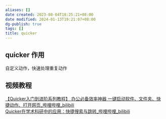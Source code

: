 ```yaml
---
aliases: []
date created: 2023-08-04T18:25:21+08:00
date modified: 2024-01-13T19:21:07+08:00
dg-publish: true
tags: []
title: quicker
---
```


## quicker 作用
自定义动作，快速处理重复动作
## 视频教程
[【Quicker入门到进阶系列教程】 办公必备效率神器 一键启动软件、文件夹、快捷动作、打开网页\_哔哩哔哩\_bilibili](https://www.bilibili.com/video/BV1Tf4y1F7Q9/?spm_id_from=333.788.recommend_more_video.-1&vd_source=20cb3e7c6ad3d64f0eb2d763ff005080)  
[Quicker在学术科研中的应用：快捷搜索与跳转\_哔哩哔哩\_bilibili](https://www.bilibili.com/video/BV1hu411G7wv/?spm_id_from=333.337.search-card.all.click&vd_source=20cb3e7c6ad3d64f0eb2d763ff005080)